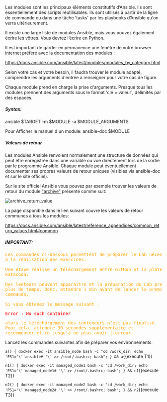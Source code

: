 
Les modules sont les principaux éléments constitutifs d’Ansible. Ils sont essentiellement des scripts réutilisables. Ils sont  utilisés à partir de la ligne de commande ou dans une tâche 'tasks' par les playbooks d’Ansible qu'on verra ultérieurement. 

Il existe une large liste de modules Ansible, mais vous pouvez également écrire les vôtres. Vous devrez l’écrire en Python.

Il est important de garder en permanence une fenêtre de votre browser internet préféré avec la documentation des modules :

https://docs.ansible.com/ansible/latest/modules/modules_by_category.html

Selon votre cas et votre besoin, il faudra trouver le module adapté, comprendre les arguments d'entrée à renseigner pour votre cas de figure. 


Chaque module prend en charge la prise d'arguments. Presque tous les modules prennent des arguments sous le format 'clé = valeur', délimités par des espaces. 

##### _Syntax:_ 
ansible $TARGET -m $MODULE -a $MODULE_ARGUMENTS

Pour Afficher le manuel d'un module: ansible-doc $MODULE

##### _Valeurs de retour_

Les modules Ansible renvoient normalement une structure de données qui peut être enregistrée dans une variable ou vue directement lors de la sortie par le programme Ansible. Chaque module peut éventuellement documenter ses propres valeurs de retour uniques (visibles via ansible-doc et sur le site officiel).

Sur le site officiel Ansible vous pouvez par exemple trouver les valeurs de retour du module ["archive"](https://docs.ansible.com/ansible/latest/modules/archive_module.html#archive-module) présenté comme suit:

![archive_return_value](/devopsteam/courses/ansible/ansible_training_part1/assets/archive_module_return_value.png)

La page disponible dans le lien suivant couvre les valeurs de retour communes à tous les modules:

https://docs.ansible.com/ansible/latest/reference_appendices/common_return_values.html#common


##### IMPORTANT:

<pre style="color: orange">
Les commandes ci-dessous permettent de préparer le Lab nécessaire 
à la réalisation des exercices.

Une étape réalise un téléchargement entre GitHub et la plateforme
katacoda.

Des lenteurs peuvent apparaitre et la préparation du Lab prendra
plus de temps. Donc, attendre 1 min avant de lancer la première
commande.

Si vous obtenez le message suivant :
</pre>

<pre style="color: red">
Error : No such container
</pre>
<pre style="color: orange">
alors le téléchargement des conteneurs n’est pas finalisé.
Pour cela, attendre 30 secondes supplémentaire et 
recommencer et ce jusqu’à ne plus avoir l’erreur.
</pre>


Lancez les commandes suivantes afin de préparer vos environnements.

`a() { docker exec -it ansible_node bash -c "cd /work_dir; echo 'PS1='\''ansible# '\' >> /root/.bashrc; bash"; } && a`{{execute T1}}

`n1() { docker exec -it managed_node1 bash -c "cd /work_dir; echo 'PS1='\''managed_node1# '\' >> /root/.bashrc; bash"; } && n1`{{execute T2}}

`n2() { docker exec -it managed_node2 bash -c "cd /work_dir; echo 'PS1='\''managed_node2# '\' >> /root/.bashrc; bash"; } && n2`{{execute T3}}




